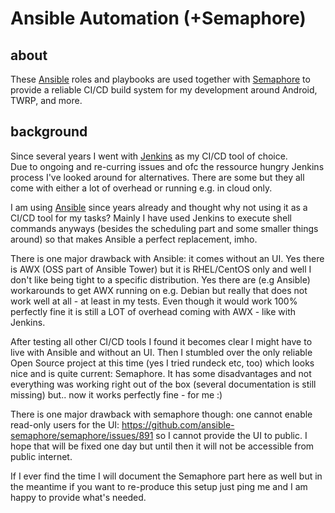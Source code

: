# Ansible Automation (+Semaphore)

## about

These [Ansible](http://www.ansible.com) roles and playbooks are used together with [Semaphore](https://ansible-semaphore.com/) to provide a reliable CI/CD build system for my development around Android, TWRP, and more.


## background

Since several years I went with [Jenkins](https://www.jenkins.io) as my CI/CD tool of choice. <br/>Due to ongoing and re-curring issues and ofc the ressource hungry Jenkins process I've looked around for alternatives. There are some but they all come with either a lot of overhead or running e.g. in cloud only.

I am using [Ansible](http://www.ansible.com) since years already and thought why not using it as a CI/CD tool for my tasks? Mainly I have used Jenkins to execute shell commands anyways (besides the scheduling part and some smaller things around) so that makes Ansible a perfect replacement, imho.

There is one major drawback with Ansible: it comes without an UI. Yes there is AWX (OSS part of Ansible Tower) but it is RHEL/CentOS only and well I don't like being tight to a specific distribution. Yes there are (e.g Ansible) workarounds to get AWX running on e.g. Debian but really that does not work well at all - at least in my tests. Even though it would work 100% perfectly fine it is still a LOT of overhead coming with AWX - like with Jenkins.

After testing all other CI/CD tools I found it becomes clear I might have to live with Ansible and without an UI. Then I stumbled over the only reliable Open Source project at this time (yes I tried rundeck etc, too) which looks nice and is quite current: Semaphore. It has some disadvantages and not everything was working right out of the box (several documentation is still missing) but.. now it works perfectly fine - for me :)

There is one major drawback with semaphore though: one cannot enable read-only users for the UI: https://github.com/ansible-semaphore/semaphore/issues/891 so I cannot provide the UI to public. I hope that will be fixed one day but until then it will not be accessible from public internet.

If I ever find the time I will document the Semaphore part here as well but in the meantime if you want to re-produce this setup just ping me and I am happy to provide what's needed.
